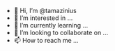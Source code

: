 - 👋 Hi, I’m @tamazinius
- 👀 I’m interested in ...
- 🌱 I’m currently learning ...
- 💞️ I’m looking to collaborate on ...
- 📫 How to reach me ...

<!---
tamazinius/tamazinius is a ✨ special ✨ repository because its `README.md` (this file) appears on your GitHub profile.
You can click the Preview link to take a look at your changes.
--->
